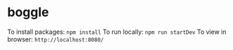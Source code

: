 # boggle

To install packages: `npm install`
To run locally: `npm run startDev` 
To view in browser: `http://localhost:8080/`